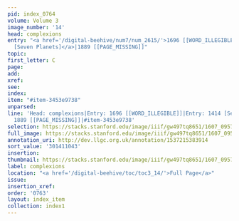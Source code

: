 ```yaml
---
pid: index_0764
volume: Volume 3
image_number: '14'
head: complexions
entry: "<a href='/digital-beehive/num7/num_2615/'>1696 [[WORD_ILLEGIBLE]]</a>|<a href='/digital-beehive/num6/num_2042/'>1414
  [Seven Planets]</a>|1889 [[PAGE_MISSING]]"
topic:
first_letter: C
page:
add:
xref:
see:
index:
item: "#item-3453e9738"
unparsed:
line: 'Head: complexions|Entry: 1696 [[WORD_ILLEGIBLE]]|Entry: 1414 [Seven Planets]|Entry:
  1889 [[PAGE_MISSING]]|#item-3453e9738'
selection: https://stacks.stanford.edu/image/iiif/gw497tq8651/1607_0957/429,1043,737,137/full/0/default.jpg
full_image: https://stacks.stanford.edu/image/iiif/gw497tq8651/1607_0957/full/full/0/default.jpg
annotation_uri: http://dev.llgc.org.uk/annotation/1537215383914
sort_value: '301411043'
insertion:
thumbnail: https://stacks.stanford.edu/image/iiif/gw497tq8651/1607_0957/429,1043,737,137/150,/0/default.jpg
label: complexions
location: "<a href='/digital-beehive/toc/toc3_14/'>Full Page</a>"
issue:
insertion_xref:
order: '0763'
layout: index_item
collection: index1
---
```

